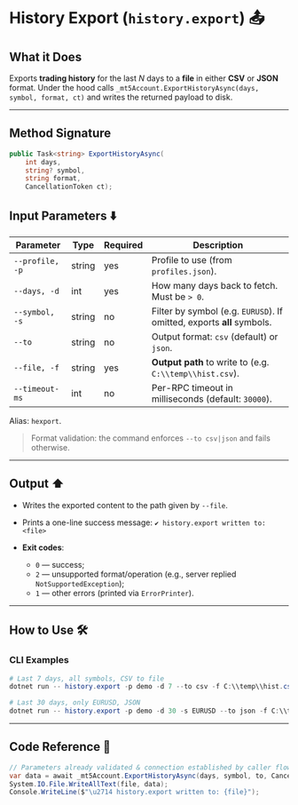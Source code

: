 # History Export (`history.export`) 📤

## What it Does

Exports **trading history** for the last *N* days to a **file** in either **CSV** or **JSON** format.
Under the hood calls `_mt5Account.ExportHistoryAsync(days, symbol, format, ct)` and writes the returned payload to disk.

---
## Method Signature

```csharp
public Task<string> ExportHistoryAsync(
    int days,
    string? symbol,
    string format,
    CancellationToken ct);
```

## Input Parameters ⬇️

| Parameter       | Type   | Required | Description                                                            |
| --------------- | ------ | -------- | ---------------------------------------------------------------------- |
| `--profile, -p` | string | yes      | Profile to use (from `profiles.json`).                                 |
| `--days, -d`    | int    | yes      | How many days back to fetch. Must be `> 0`.                            |
| `--symbol, -s`  | string | no       | Filter by symbol (e.g. `EURUSD`). If omitted, exports **all** symbols. |
| `--to`          | string | no       | Output format: `csv` (default) or `json`.                              |
| `--file, -f`    | string | yes      | **Output path** to write to (e.g. `C:\\temp\\hist.csv`).               |
| `--timeout-ms`  | int    | no       | Per-RPC timeout in milliseconds (default: `30000`).                    |

Alias: `hexport`.

> Format validation: the command enforces `--to csv|json` and fails otherwise.

---

## Output ⬆️

* Writes the exported content to the path given by `--file`.
* Prints a one-line success message: `✔ history.export written to: <file>`
* **Exit codes**:

  * `0` — success;
  * `2` — unsupported format/operation (e.g., server replied `NotSupportedException`);
  * `1` — other errors (printed via `ErrorPrinter`).

---

## How to Use 🛠️

### CLI Examples

```powershell
# Last 7 days, all symbols, CSV to file
dotnet run -- history.export -p demo -d 7 --to csv -f C:\\temp\\hist.csv --timeout-ms 60000

# Last 30 days, only EURUSD, JSON
dotnet run -- history.export -p demo -d 30 -s EURUSD --to json -f C:\\temp\\eurusd-history.json
```
---

## Code Reference 🧩

```csharp
// Parameters already validated & connection established by caller flow
var data = await _mt5Account.ExportHistoryAsync(days, symbol, to, CancellationToken.None);
System.IO.File.WriteAllText(file, data);
Console.WriteLine($"\u2714 history.export written to: {file}");
```


